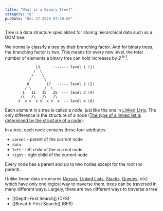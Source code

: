 ```yaml
---
title: "What is a Binary Tree?"
category: "g"
pubDate: "Dec 27 2024 07:30:00"
---
```


Tree is a data structure specialized for storing hierarchical data such as a DOM tree.

We normally classify a tree by their branching factor. And for binary trees, the branching factor is two. This means for every new level, the total number of elements a binary tree can hold increases by <i>2<sup> h-1</sup></i>.

```text
	          13      ------- level 1 (1)
	         /  \
	        /    \
	       /      \
	      8        17   ----- level 2 (2)
	     / \      /  \
	    1   11   15   25  --- level 3 (4)
	   /\   /\   /\   /\
	  x  x x  x x  x x  x  -- level 4 (8)
```

Each element in a tree is called a _node_, just like the one in  [Linked Lists](/note/what-is-a-linked-list). The only difference is the structure of a node ([The type of a linked list is determined by the structure of a node](/note/the-type-of-a-linked-list-is-determined-by-the-structure-of-a-node)). 

In a tree, each node contains these four attributes:
- `parent` - parent of the current node
- `data`
- `left` - left child of the current node
- `right` - right child of the current node

Every node has a parent and up to two nodes except for the _root_ (no parent).

Unlike linear data structures ([Arrays](/note/what-is-an-array), [Linked Lists](/note/what-is-a-linked-list), [Stacks](/note/what-is-a-stack), [Queues](/note/what-is-a-queue), etc) which have only one logical way to traverse them, trees can be traversed in many different ways. Largely, there are two different ways to traverse a tree:
- [[Depth-First Search]] (DFS)
- [[Breadth-First Search]] (BFS)

